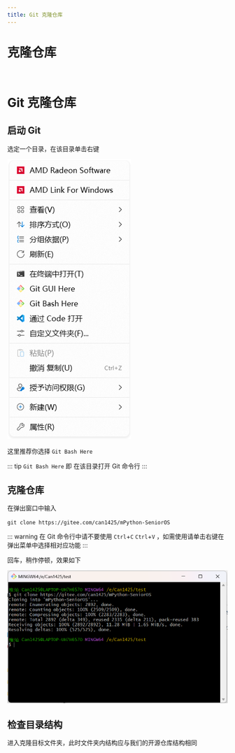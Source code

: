 ```yaml
---
title: Git 克隆仓库
---
```

# 克隆仓库

<br>

# Git 克隆仓库

## 启动 Git

选定一个目录，在该目录单击右键

![右键菜单](/youjiancaidan165452.png)

这里推荐你选择 `Git Bash Here`

::: tip
`Git Bash Here` 即 在该目录打开 Git 命令行
:::

## 克隆仓库

在弹出窗口中输入 

`git clone https://gitee.com/can1425/mPython-SeniorOS`

::: warning
在 Git 命令行中请不要使用 `Ctrl`+`C` `Ctrl`+`V` ，如需使用请单击右键在弹出菜单中选择相对应功能
:::

回车，稍作停顿，效果如下

![Git Bash](/gitbash170102.png)

## 检查目录结构

进入克隆目标文件夹，此时文件夹内结构应与我们的开源仓库结构相同